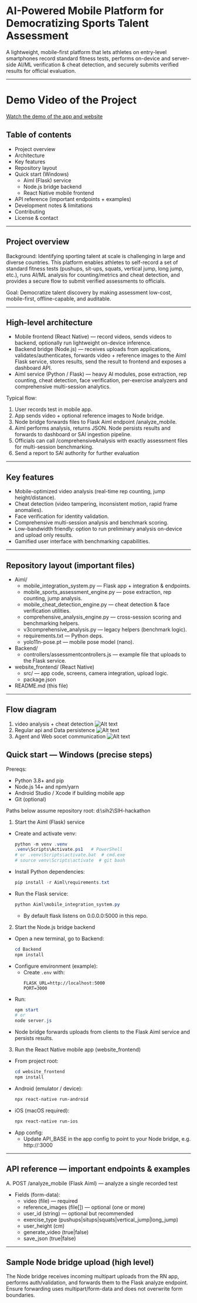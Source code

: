 # AI-Powered Mobile Platform for Democratizing Sports Talent Assessment

A lightweight, mobile-first platform that lets athletes on entry-level smartphones record standard fitness tests, performs on-device and server-side AI/ML verification & cheat detection, and securely submits verified results for official evaluation.

---
# Demo Video of the Project
[Watch the demo of the app and website]([https://www.youtube.com/watch?v=YOUR_VIDEO_ID](https://youtu.be/h7DEwsRT4p4?si=G91_AOog7z-tsJNi))

## Table of contents
- Project overview
- Architecture
- Key features
- Repository layout
- Quick start (Windows)
  - Aiml (Flask) service
  - Node.js bridge backend
  - React Native mobile frontend
- API reference (important endpoints + examples)
- Development notes & limitations
- Contributing
- License & contact

---

## Project overview
Background: Identifying sporting talent at scale is challenging in large and diverse countries. This platform enables athletes to self-record a set of standard fitness tests (pushups, sit-ups, squats, vertical jump, long jump, etc.), runs AI/ML analysis for counting/metrics and cheat detection, and provides a secure flow to submit verified assessments to officials.

Goal: Democratize talent discovery by making assessment low-cost, mobile-first, offline-capable, and auditable.

---

## High-level architecture
- Mobile frontend (React Native) — record videos, sends videos to backend, optionally run lightweight on-device inference.
- Backend bridge (Node.js) — receives uploads from applications, validates/authenticates, forwards video + reference images to the Aiml Flask service, stores results, send the result to frontend and exposes a dashboard API.
- Aiml service (Python / Flask) — heavy AI modules, pose extraction, rep counting, cheat detection, face verification, per-exercise analyzers and comprehensive multi-session analytics.

Typical flow:
1. User records test in mobile app.
2. App sends video + optional reference images to Node bridge.
3. Node bridge forwards files to Flask Aiml endpoint /analyze_mobile.
4. Aiml performs analysis, returns JSON. Node persists results and forwards to dashboard or SAI ingestion pipeline.
5. Officials can call /comprehensiveAnalysis with exactly assessment files for multi-session benchmarking.
6. Send a report to SAI authority for further evaluation

---

## Key features
- Mobile-optimized video analysis (real-time rep counting, jump height/distance).
- Cheat detection (video tampering, inconsistent motion, rapid frame anomalies).
- Face verification for identity validation.
- Comprehensive multi-session analysis and benchmark scoring.
- Low-bandwidth friendly: option to run preliminary analysis on-device and upload only results.
- Gamified user interface with benchmarking capabilities.

---

## Repository layout (important files)
- Aiml/
  - mobile_integration_system.py — Flask app + integration & endpoints.
  - mobile_sports_assessment_engine.py — pose extraction, rep counting, jump analysis.
  - mobile_cheat_detection_engine.py — cheat detection & face verification utilities.
  - comprehensive_analysis_engine.py — cross-session scoring and benchmarking helpers.
  - v3comprehensive_analysis.py — legacy helpers (benchmark logic).
  - requirements.txt — Python deps.
  - yolo11n-pose.pt — mobile pose model (nano).
- Backend/
  - controllers/assessmentcontrollers.js — example file that uploads to the Flask service.
- website_frontend/ (React Native)
  - src/ — app code, screens, camera integration, upload logic.
  - package.json
- README.md (this file)

---

## Flow diagram
1. video analysis + cheat detection
   ![Alt text](images/Agent&WebSocket_Real-time-Communication.jpg)
3. Regular api and Data persistence
   ![Alt text](images/aiml-analysis.jpg)
5. Agent and Web socet communication
   ![Alt text](images/Api-and-data_persistence.jpg)


## Quick start — Windows (precise steps)

Prereqs:
- Python 3.8+ and pip
- Node.js 14+ and npm/yarn
- Android Studio / Xcode if building mobile app
- Git (optional)

Paths below assume repository root: d:\sih2\SIH-hackathon

1) Start the Aiml (Flask) service
- Create and activate venv:
  ```powershell
  python -m venv .venv
  .venv\Scripts\Activate.ps1   # PowerShell
  # or .venv\Scripts\activate.bat  # cmd.exe
  # source venv\Scripts\activate  # git bash
  ```
- Install Python dependencies:
  ```powershell
  pip install -r Aiml\requirements.txt
  ```
- Run the Flask service:
  ```powershell
  python Aiml\mobile_integration_system.py
  ```
  - By default flask listens on 0.0.0.0:5000 in this repo.

2) Start the Node.js bridge backend
- Open a new terminal, go to Backend:
  ```powershell
  cd Backend
  npm install
  ```
- Configure environment (example):
  - Create `.env` with:
    ```
    FLASK_URL=http://localhost:5000
    PORT=3000
    ```
- Run:
  ```powershell
  npm start
  # or
  node server.js
  ```
- Node bridge forwards uploads from clients to the Flask Aiml service and persists results.

3) Run the React Native mobile app (website_frontend)
- From project root:
  ```powershell
  cd website_frontend
  npm install
  ```
- Android (emulator / device):
  ```powershell
  npx react-native run-android
  ```
- iOS (macOS required):
  ```bash
  npx react-native run-ios
  ```
- App config:
  - Update API_BASE in the app config to point to your Node bridge, e.g. http://<host>:3000

---

## API reference — important endpoints & examples

A. POST /analyze_mobile (Flask Aiml) — analyze a single recorded test
- Fields (form-data):
  - video (file) — required
  - reference_images (file[]) — optional (one or more)
  - user_id (string) — optional but recommended
  - exercise_type (pushups|situps|squats|vertical_jump|long_jump)
  - user_height (cm)
  - generate_video (true|false)
  - save_json (true|false)

---

## Sample Node bridge upload (high level)
The Node bridge receives incoming multipart uploads from the RN app, performs auth/validation, and forwards them to the Flask analyze endpoint. Ensure forwarding uses multipart/form-data and does not overwrite form boundaries.
